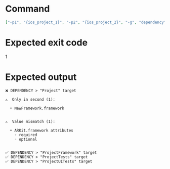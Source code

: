 # Command
```json
["-p1", "{ios_project_1}", "-p2", "{ios_project_2}", "-g", "dependency", "-f", "console", "-v"]
```

# Expected exit code
1

# Expected output
```
❌ DEPENDENCY > "Project" target

⚠️  Only in second (1):

  • NewFramework.framework


⚠️  Value mismatch (1):

  • ARKit.framework attributes
    ◦ required
    ◦ optional


✅ DEPENDENCY > "ProjectFramework" target
✅ DEPENDENCY > "ProjectTests" target
✅ DEPENDENCY > "ProjectUITests" target


```

